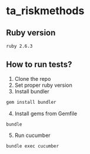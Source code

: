 # ta_riskmethods
## Ruby version

```bash
ruby 2.6.3
```

## How to run tests?

1. Clone the repo
2. Set proper ruby version
3. Install bundler

```bash
gem install bundler
```
4. Install gems from Gemfile

```bash
bundle
```
5. Run cucumber
```bash
bundle exec cucumber
```
